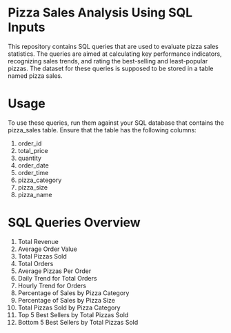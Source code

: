 # Pizza Sales Analysis Using SQL Inputs
This repository contains SQL queries that are used to evaluate pizza sales statistics. 
The queries are aimed at calculating key performance indicators, recognizing sales trends, and rating the best-selling and least-popular pizzas. 
The dataset for these queries is supposed to be stored in a table named pizza sales.
# Usage
To use these queries, run them against your SQL database that contains the pizza_sales table. Ensure that the table has the following columns:

1. order_id
2. total_price
3. quantity
4. order_date
5. order_time
6. pizza_category
7. pizza_size
8. pizza_name

# SQL Queries Overview
  1. Total Revenue
  2.  Average Order Value
  3.  Total Pizzas Sold
  4.  Total Orders
  5.  Average Pizzas Per Order
  6.  Daily Trend for Total Orders
  7.  Hourly Trend for Orders
  8.  Percentage of Sales by Pizza Category
  9.  Percentage of Sales by Pizza Size
  10. Total Pizzas Sold by Pizza Category
  11. Top 5 Best Sellers by Total Pizzas Sold
  12. Bottom 5 Best Sellers by Total Pizzas Sold
 
